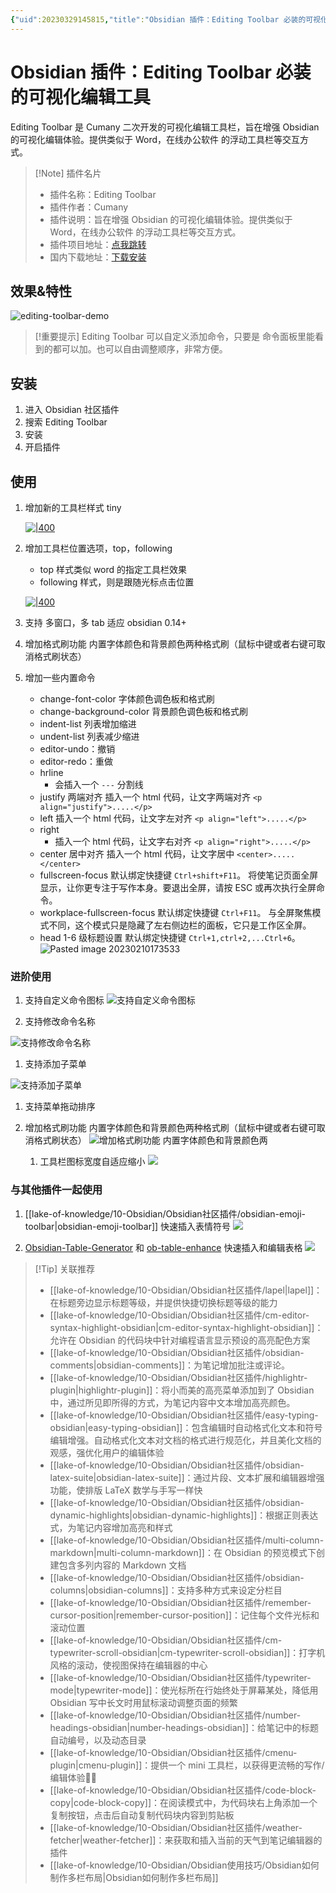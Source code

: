 ```yaml
---
{"uid":20230329145815,"title":"Obsidian 插件：Editing Toolbar 必装的可视化编辑工具","tags":["Obsidian","插件","编辑器","美化","可视化","效率"],"description":"Obsidian 插件：Editing Toolbar 必装的可视化编辑工具，增强可视化编辑体验。提供类似于 Word，在线办公软件 的浮动工具栏等交互方式。","author":"OS","type":"other","draft":false,"editable":false,"modified":20230901101300,"dg-publish":true,"permalink":"/lake-of-knowledge/10-obsidian/obsidian/editing-toolbar/","dgPassFrontmatter":true}
---
```



# Obsidian 插件：Editing Toolbar 必装的可视化编辑工具

Editing Toolbar 是 Cumany 二次开发的可视化编辑工具栏，旨在增强 Obsidian 的可视化编辑体验。提供类似于 Word，在线办公软件 的浮动工具栏等交互方式。

> [!Note] 插件名片
> - 插件名称：Editing Toolbar
> - 插件作者：Cumany
> - 插件说明：旨在增强 Obsidian 的可视化编辑体验。提供类似于 Word，在线办公软件 的浮动工具栏等交互方式。
> - 插件项目地址：[点我跳转](https://github.com/cumany/obsidian-editing-toolbar)
> - 国内下载地址：[下载安装](https://pkmer.cn/products/plugin/pluginMarket/?editing-toolbar)

## 效果&特性

![editing-toolbar-demo](https://cdn.pkmer.cn/images/8dcebbf3dbf5d43541cacc63301ae1a8_MD5.gif!pkmer)

> [!重要提示]
> Editing Toolbar 可以自定义添加命令，只要是 命令面板里能看到的都可以加。也可以自由调整顺序，非常方便。

## 安装

1. 进入 Obsidian 社区插件
2. 搜索 Editing Toolbar
3. 安装
4. 开启插件

## 使用

1. 增加新的工具栏样式 tiny

    [![|400](https://cdn.pkmer.cn/images/6c7222e15b6962cc554077c737db26c4_MD5.png!pkmer)](https://camo.githubusercontent.com/14426cec336e3720265a061a0b85122c79193abc019d1c3a9d90739bc01307aa/68747470733a2f2f676870726f78792e636f6d2f68747470733a2f2f7261772e67697468756275736572636f6e74656e742e636f6d2f63756d616e792f63756d616e792f6d61696e2f2f7069632f3230323230393037313133313731352e706e67)

2. 增加工具栏位置选项，top，following

    - top 样式类似 word 的指定工具栏效果
    - following 样式，则是跟随光标点击位置

    [![|400](https://cdn.pkmer.cn/images/ee396b67b8834eb107c53c27100bd31d_MD5.png!pkmer)](https://camo.githubusercontent.com/4501d6ada41d95e84ed486ecd1779e71714b750f1491d1a68fbfc86fb848bb87/68747470733a2f2f676870726f78792e636f6d2f68747470733a2f2f7261772e67697468756275736572636f6e74656e742e636f6d2f63756d616e792f63756d616e792f6d61696e2f2f7069632f3230323230393037313133333735332e706e67)

3. 支持 多窗口，多 tab 适应 obsidian 0.14+
4. 增加格式刷功能 内置字体颜色和背景颜色两种格式刷（鼠标中键或者右键可取消格式刷状态）
5. 增加一些内置命令
    - change-font-color 字体颜色调色板和格式刷
    - change-background-color 背景颜色调色板和格式刷
    - indent-list 列表增加缩进
    - undent-list 列表减少缩进
    - editor-undo：撤销
    - editor-redo：重做
    - hrline
        - 会插入一个 `---` 分割线
    - justify 两端对齐 插入一个 html 代码，让文字两端对齐 `<p align="justify">.....</p>`
    - left 插入一个 html 代码，让文字左对齐 `<p align="left">.....</p>`
    - right
        - 插入一个 html 代码，让文字右对齐 `<p align="right">.....</p>`
    - center 居中对齐 插入一个 html 代码，让文字居中 `<center>.....</center>`
    - fullscreen-focus 默认绑定快捷键 `Ctrl+shift+F11`。 将使笔记页面全屏显示，让你更专注于写作本身。要退出全屏，请按 ESC 或再次执行全屏命令。
    - workplace-fullscreen-focus 默认绑定快捷键 `Ctrl+F11`。 与全屏聚焦模式不同，这个模式只是隐藏了左右侧边栏的面板，它只是工作区全屏。
    - head 1-6 级标题设置 默认绑定快捷键 `Ctrl+1,ctrl+2,...Ctrl+6`。
      ![Pasted image 20230210173533](https://cdn.pkmer.cn/images/0d9a9a1c49d9d2b61ea4e17c400766e3_MD5.png!pkmer)

### 进阶使用

1. 支持自定义命令图标
   ![支持自定义命令图标](https://cdn.pkmer.cn/images/02dbf5b6ba9ecf5b170766f390f3f0a5_MD5.gif!pkmer)

2. 支持修改命令名称

![支持修改命令名称](https://cdn.pkmer.cn/images/48b368f52a8494689040e851a77bad09_MD5.gif!pkmer)

1. 支持添加子菜单

![支持添加子菜单](https://cdn.pkmer.cn/images/ee9a0674177f5467ccaa9888fe3227e4_MD5.gif!pkmer)

1. 支持菜单拖动排序
2. 增加格式刷功能 内置字体颜色和背景颜色两种格式刷（鼠标中键或者右键可取消格式刷状态）
   ![增加格式刷功能 内置字体颜色和背景颜色两](https://cdn.pkmer.cn/images/043688f59a5fa25d87f3d6bfa1c60de9_MD5.gif!pkmer)

   1. 工具栏图标宽度自适应缩小
       ![](https://ghproxy.com/https://raw.githubusercontent.com/cumany/cumany/main/pic/202209072157728.gif)

### 与其他插件一起使用

1. [[lake-of-knowledge/10-Obsidian/Obsidian社区插件/obsidian-emoji-toolbar\|obsidian-emoji-toolbar]] 快速插入表情符号
   ![](https://ghproxy.com/https://raw.githubusercontent.com/cumany/cumany/main/pic/202209092001600.gif)

2. [Obsidian-Table-Generator](https://github.com/Quorafind/Obsidian-Table-Generator/) 和 [ob-table-enhance](https://github.com/Stardusten/ob-table-enhancer) 快速插入和编辑表格
   ![](https://ghproxy.com/https://raw.githubusercontent.com/cumany/cumany/main/pic/202209092008571.gif)

> [!Tip] 关联推荐
> - [[lake-of-knowledge/10-Obsidian/Obsidian社区插件/lapel\|lapel]]：在标题旁边显示标题等级，并提供快捷切换标题等级的能力
> - [[lake-of-knowledge/10-Obsidian/Obsidian社区插件/cm-editor-syntax-highlight-obsidian\|cm-editor-syntax-highlight-obsidian]]：允许在 Obsidian 的代码块中针对编程语言显示预设的高亮配色方案
> - [[lake-of-knowledge/10-Obsidian/Obsidian社区插件/obsidian-comments\|obsidian-comments]]：为笔记增加批注或评论。
> - [[lake-of-knowledge/10-Obsidian/Obsidian社区插件/highlightr-plugin\|highlightr-plugin]]：将小而美的高亮菜单添加到了 Obsidian 中，通过所见即所得的方式，为笔记内容中文本增加高亮颜色。
> - [[lake-of-knowledge/10-Obsidian/Obsidian社区插件/easy-typing-obsidian\|easy-typing-obsidian]]：包含编辑时自动格式化文本和符号编辑增强。自动格式化文本对文档的格式进行规范化，并且美化文档的观感，强优化用户的编辑体验
> - [[lake-of-knowledge/10-Obsidian/Obsidian社区插件/obsidian-latex-suite\|obsidian-latex-suite]]：通过片段、文本扩展和编辑器增强功能，使排版 LaTeX 数学与手写一样快
> - [[lake-of-knowledge/10-Obsidian/Obsidian社区插件/obsidian-dynamic-highlights\|obsidian-dynamic-highlights]]：根据正则表达式，为笔记内容增加高亮和样式
> - [[lake-of-knowledge/10-Obsidian/Obsidian社区插件/multi-column-markdown\|multi-column-markdown]]：在 Obsidian 的预览模式下创建包含多列内容的 Markdown 文档
> - [[lake-of-knowledge/10-Obsidian/Obsidian社区插件/obsidian-columns\|obsidian-columns]]：支持多种方式来设定分栏目
> - [[lake-of-knowledge/10-Obsidian/Obsidian社区插件/remember-cursor-position\|remember-cursor-position]]：记住每个文件光标和滚动位置
> - [[lake-of-knowledge/10-Obsidian/Obsidian社区插件/cm-typewriter-scroll-obsidian\|cm-typewriter-scroll-obsidian]]：打字机风格的滚动，使视图保持在编辑器的中心
> - [[lake-of-knowledge/10-Obsidian/Obsidian社区插件/typewriter-mode\|typewriter-mode]]：使光标所在行始终处于屏幕某处，降低用 Obsidian 写中长文时用鼠标滚动调整页面的频繁
> - [[lake-of-knowledge/10-Obsidian/Obsidian社区插件/number-headings-obsidian\|number-headings-obsidian]]：给笔记中的标题自动编号，以及动态目录
> - [[lake-of-knowledge/10-Obsidian/Obsidian社区插件/cmenu-plugin\|cmenu-plugin]]：提供一个 mini 工具栏，以获得更流畅的写作/编辑体验✍🏽
> - [[lake-of-knowledge/10-Obsidian/Obsidian社区插件/code-block-copy\|code-block-copy]]：在阅读模式中，为代码块右上角添加一个复制按钮，点击后自动复制代码块内容到剪贴板
> - [[lake-of-knowledge/10-Obsidian/Obsidian社区插件/weather-fetcher\|weather-fetcher]]：来获取和插入当前的天气到笔记编辑器的插件
> - [[lake-of-knowledge/10-Obsidian/Obsidian使用技巧/Obsidian如何制作多栏布局\|Obsidian如何制作多栏布局]]